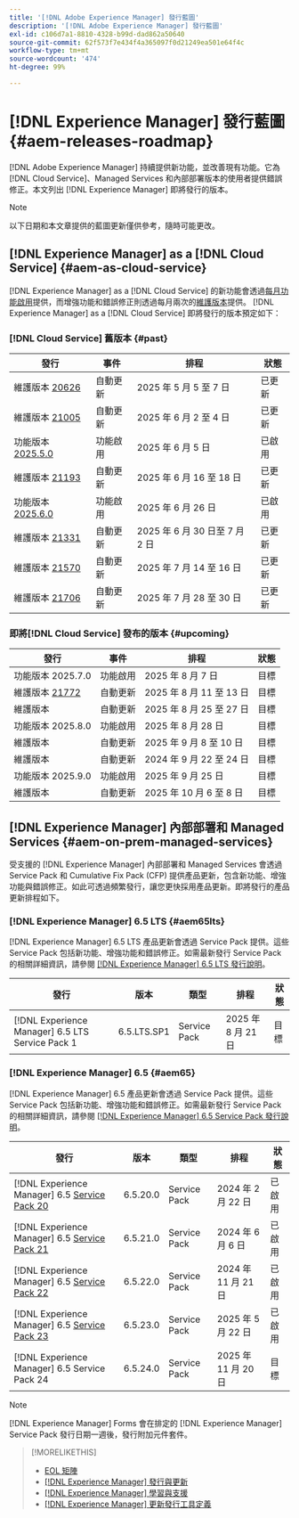```yaml
---
title: '[!DNL Adobe Experience Manager] 發行藍圖'
description: '[!DNL Adobe Experience Manager] 發行藍圖'
exl-id: c106d7a1-8810-4328-b99d-dad862a50640
source-git-commit: 62f573f7e434f4a365097f0d21249ea501e64f4c
workflow-type: tm+mt
source-wordcount: '474'
ht-degree: 99%

---
```



# [!DNL Experience Manager] 發行藍圖 {#aem-releases-roadmap}

[!DNL Adobe Experience Manager] 持續提供新功能，並改善現有功能。它為 [!DNL Cloud Service]、Managed Services 和內部部署版本的使用者提供錯誤修正。本文列出 [!DNL Experience Manager] 即將發行的版本。

>[!NOTE]
>
>以下日期和本文章提供的藍圖更新僅供參考，隨時可能更改。

## [!DNL Experience Manager] as a [!DNL Cloud Service] {#aem-as-cloud-service}

[!DNL Experience Manager] as a [!DNL Cloud Service] 的新功能會透過[每月功能啟用](https://experienceleague.adobe.com/zh-hant/docs/experience-manager-cloud-service/content/release-notes/release-notes/release-notes-current)提供，而增強功能和錯誤修正則透過每月兩次的[維護版本](https://experienceleague.adobe.com/zh-hant/docs/experience-manager-cloud-service/content/release-notes/maintenance/latest)提供。
[!DNL Experience Manager] as a [!DNL Cloud Service] 即將發行的版本預定如下：

### [!DNL Cloud Service] 舊版本 {#past}

| 發行 | 事件 | 排程 | 狀態 |
|---|---|---|---|
| 維護版本 [20626](https://experienceleague.adobe.com/zh-hant/docs/experience-manager-cloud-service/content/release-notes/maintenance/2025/2025-5-0#20626) | 自動更新 | 2025 年 5 月 5 至 7 日 | 已更新 |
| 維護版本 [21005](https://experienceleague.adobe.com/zh-hant/docs/experience-manager-cloud-service/content/release-notes/maintenance/2025/2025-5-0#21005) | 自動更新 | 2025 年 6 月 2 至 4 日 | 已更新 |
| 功能版本 [2025.5.0](https://experienceleague.adobe.com/zh-hant/docs/experience-manager-cloud-service/content/release-notes/release-notes/2025/release-notes-2025-5-0) | 功能啟用 | 2025 年 6 月 5 日 | 已啟用 |
| 維護版本 [21193](https://experienceleague.adobe.com/zh-hant/docs/experience-manager-cloud-service/content/release-notes/maintenance/2025/2025-6-0) | 自動更新 | 2025 年 6 月 16 至 18 日 | 已更新 |
| 功能版本 [2025.6.0](https://experienceleague.adobe.com/zh-hant/docs/experience-manager-cloud-service/content/release-notes/release-notes/release-notes-current) | 功能啟用 | 2025 年 6 月 26 日 | 已啟用 |
| 維護版本 [21331](https://experienceleague.adobe.com/zh-hant/docs/experience-manager-cloud-service/content/release-notes/maintenance/2025/2025-7-0#21331) | 自動更新 | 2025 年 6 月 30 日至 7 月 2 日 | 已更新 |
| 維護版本 [21570](https://experienceleague.adobe.com/zh-hant/docs/experience-manager-cloud-service/content/release-notes/maintenance/2025/2025-7-0#21570) | 自動更新 | 2025 年 7 月 14 至 16 日 | 已更新 |
| 維護版本 [21706](https://experienceleague.adobe.com/en/docs/experience-manager-cloud-service/content/release-notes/maintenance/2025/2025-7-0#21706) | 自動更新 | 2025 年 7 月 28 至 30 日 | 已更新 |

### 即將[!DNL Cloud Service] 發布的版本 {#upcoming}

| 發行 | 事件 | 排程 | 狀態 |
|---|---|---|---|
| 功能版本 2025.7.0 | 功能啟用 | 2025 年 8 月 7 日 | 目標 |
| 維護版本 [21772](https://experienceleague.adobe.com/zh-hant/docs/experience-manager-cloud-service/content/release-notes/maintenance/latest) | 自動更新 | 2025 年 8 月 11 至 13 日 | 目標 |
| 維護版本 | 自動更新 | 2025 年 8 月 25 至 27 日 | 目標 |
| 功能版本 2025.8.0 | 功能啟用 | 2025 年 8 月 28 日 | 目標 |
| 維護版本 | 自動更新 | 2025 年 9 月 8 至 10 日 | 目標 |
| 維護版本 | 自動更新 | 2024 年 9 月 22 至 24 日 | 目標 |
| 功能版本 2025.9.0 | 功能啟用 | 2025 年 9 月 25 日 | 目標 |
| 維護版本 | 自動更新 | 2025 年 10 月 6 至 8 日 | 目標 |

## [!DNL Experience Manager] 內部部署和 Managed Services {#aem-on-prem-managed-services}

受支援的 [!DNL Experience Manager] 內部部署和 Managed Services 會透過 Service Pack 和 Cumulative Fix Pack (CFP) 提供產品更新，包含新功能、增強功能與錯誤修正。如此可透過頻繁發行，讓您更快採用產品更新。即將發行的產品更新排程如下。

### [!DNL Experience Manager] 6.5 LTS {#aem65lts}

[!DNL Experience Manager] 6.5 LTS 產品更新會透過 Service Pack 提供。這些 Service Pack 包括新功能、增強功能和錯誤修正。如需最新發行 Service Pack 的相關詳細資訊，請參閱 [[!DNL Experience Manager] 6.5 LTS 發行說明](https://experienceleague.adobe.com/zh-hant/docs/experience-manager-65-lts/content/release-notes/release-notes)。

| 發行 | 版本 | 類型 | 排程 | 狀態 |
|---|---|---|---|---|
| [!DNL Experience Manager] 6.5 LTS Service Pack 1 | 6.5.LTS.SP1 | Service Pack | 2025 年 8 月 21 日 | 目標 |

### [!DNL Experience Manager] 6.5 {#aem65}

[!DNL Experience Manager] 6.5 產品更新會透過 Service Pack 提供。這些 Service Pack 包括新功能、增強功能和錯誤修正。如需最新發行 Service Pack 的相關詳細資訊，請參閱 [[!DNL Experience Manager] 6.5 Service Pack 發行說明](https://experienceleague.adobe.com/zh-hant/docs/experience-manager-65/content/release-notes/release-notes)。

| 發行 | 版本 | 類型 | 排程 | 狀態 |
|---|---|---|---|---|
| [!DNL Experience Manager] 6.5 [Service Pack 20](https://experienceleague.adobe.com/zh-hant/docs/experience-manager-65/content/release-notes/service-pack/6-5-20) | 6.5.20.0 | Service Pack | 2024 年 2 月 22 日 | 已啟用 |
| [!DNL Experience Manager] 6.5 [Service Pack 21](https://experienceleague.adobe.com/zh-hant/docs/experience-manager-65/content/release-notes/service-pack/6-5-21) | 6.5.21.0 | Service Pack | 2024 年 6 月 6 日 | 已啟用 |
| [!DNL Experience Manager] 6.5 [Service Pack 22](https://experienceleague.adobe.com/zh-hant/docs/experience-manager-65/content/release-notes/service-pack/6-5-22) | 6.5.22.0 | Service Pack | 2024 年 11 月 21 日 | 已啟用 |
| [!DNL Experience Manager] 6.5 [Service Pack 23](https://experienceleague.adobe.com/zh-hant/docs/experience-manager-65/content/release-notes/release-notes) | 6.5.23.0 | Service Pack | 2025 年 5 月 22 日 | 已啟用 |
| [!DNL Experience Manager] 6.5 Service Pack 24 | 6.5.24.0 | Service Pack | 2025 年 11 月 20 日 | 目標 |

>[!NOTE]
>
>[!DNL Experience Manager] Forms 會在排定的 [!DNL Experience Manager] Service Pack 發行日期一週後，發行附加元件套件。

>[!MORELIKETHIS]
>
>* [EOL 矩陣](https://helpx.adobe.com/tw/support/programs/eol-matrix.html)
>* [[!DNL Experience Manager] 發行與更新](https://experienceleague.adobe.com/zh-hant/docs/experience-manager-release-information/aem-release-updates/aem-releases-updates)
>* [[!DNL Experience Manager] 學習與支援](https://experienceleague.adobe.com/zh-hant/docs/experience-manager-cloud-service)
>* [[!DNL Experience Manager] 更新發行工具定義](/help/using/update-release-vehicle-definitions.md)
